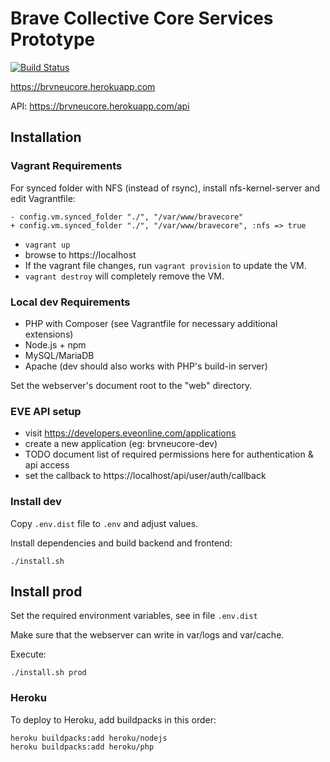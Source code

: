 # Brave Collective Core Services Prototype

[![Build Status](https://api.travis-ci.org/tkhamez/brvneucore.svg?branch=master)](https://travis-ci.org/tkhamez/brvneucore)

https://brvneucore.herokuapp.com

API: https://brvneucore.herokuapp.com/api

## Installation

### Vagrant Requirements

For synced folder with NFS (instead of rsync), install nfs-kernel-server and edit Vagrantfile:
```
- config.vm.synced_folder "./", "/var/www/bravecore"
+ config.vm.synced_folder "./", "/var/www/bravecore", :nfs => true
```

- `vagrant up`
- browse to https://localhost
- If the vagrant file changes, run `vagrant provision` to update the VM.
- `vagrant destroy` will completely remove the VM.

### Local dev Requirements

- PHP with Composer (see Vagrantfile for necessary additional extensions)
- Node.js + npm
- MySQL/MariaDB
- Apache (dev should also works with PHP's build-in server)

Set the webserver's document root to the "web" directory.

### EVE API setup

- visit https://developers.eveonline.com/applications
- create a new application (eg: brvneucore-dev)
- TODO document list of required permissions here for authentication & api access
- set the callback to https://localhost/api/user/auth/callback

### Install dev

Copy `.env.dist` file to `.env` and adjust values.

Install dependencies and build backend and frontend:
```
./install.sh
```

## Install prod

Set the required environment variables, see in file `.env.dist`

Make sure that the webserver can write in var/logs and var/cache.

Execute:
```
./install.sh prod
```

### Heroku

To deploy to Heroku, add buildpacks in this order:
```
heroku buildpacks:add heroku/nodejs
heroku buildpacks:add heroku/php
```

